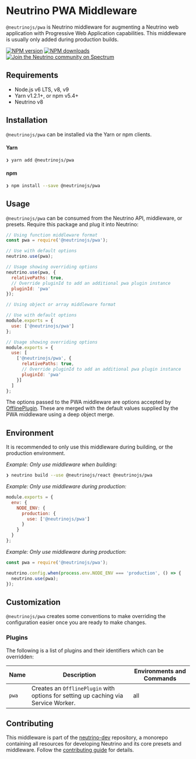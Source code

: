 # Neutrino PWA Middleware

`@neutrinojs/pwa` is Neutrino middleware for augmenting a Neutrino web application with Progressive Web
Application capabilities. This middleware is usually only added during production builds.

[![NPM version][npm-image]][npm-url]
[![NPM downloads][npm-downloads]][npm-url]
[![Join the Neutrino community on Spectrum][spectrum-image]][spectrum-url]

## Requirements

- Node.js v6 LTS, v8, v9
- Yarn v1.2.1+, or npm v5.4+
- Neutrino v8

## Installation

`@neutrinojs/pwa` can be installed via the Yarn or npm clients.

#### Yarn

```bash
❯ yarn add @neutrinojs/pwa
```

#### npm

```bash
❯ npm install --save @neutrinojs/pwa
```

## Usage

`@neutrinojs/pwa` can be consumed from the Neutrino API, middleware, or presets. Require this package
and plug it into Neutrino:

```js
// Using function middleware format
const pwa = require('@neutrinojs/pwa');

// Use with default options
neutrino.use(pwa);

// Usage showing overriding options
neutrino.use(pwa, {
  relativePaths: true,
  // Override pluginId to add an additional pwa plugin instance
  pluginId: 'pwa'
});
```

```js
// Using object or array middleware format

// Use with default options
module.exports = {
  use: ['@neutrinojs/pwa']
};

// Usage showing overriding options
module.exports = {
  use: [
    ['@neutrinojs/pwa', {
      relativePaths: true,
      // Override pluginId to add an additional pwa plugin instance
      pluginId: 'pwa'
    }]
  ]
};
```

The options passed to the PWA middleware are options accepted by
[OfflinePlugin](https://github.com/NekR/offline-plugin). These are merged with the default values supplied by the PWA
middleware using a deep object merge.

## Environment

It is recommended to only use this middleware during building, or the production environment.

_Example: Only use middleware when building:_

```bash
❯ neutrino build --use @neutrinojs/react @neutrinojs/pwa
```

_Example: Only use middleware during production:_

```js
module.exports = {
  env: {
    NODE_ENV: {
      production: {
        use: ['@neutrinojs/pwa']
      }
    }
  }
};
```

_Example: Only use middleware during production:_

```js
const pwa = require('@neutrinojs/pwa');

neutrino.config.when(process.env.NODE_ENV === 'production', () => {
  neutrino.use(pwa);
});
```

## Customization

`@neutrinojs/pwa` creates some conventions to make overriding the configuration easier once you are ready to
make changes.

### Plugins

The following is a list of plugins and their identifiers which can be overridden:

| Name | Description | Environments and Commands |
| --- | --- | --- |
| `pwa` | Creates an `OfflinePlugin` with options for setting up caching via Service Worker. | all |

## Contributing

This middleware is part of the [neutrino-dev](https://github.com/mozilla-neutrino/neutrino-dev) repository, a monorepo
containing all resources for developing Neutrino and its core presets and middleware. Follow the
[contributing guide](https://neutrinojs.org/contributing/) for details.

[npm-image]: https://img.shields.io/npm/v/@neutrinojs/pwa.svg
[npm-downloads]: https://img.shields.io/npm/dt/@neutrinojs/pwa.svg
[npm-url]: https://npmjs.org/package/@neutrinojs/pwa
[spectrum-image]: https://withspectrum.github.io/badge/badge.svg
[spectrum-url]: https://spectrum.chat/neutrino
